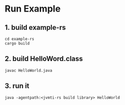 
# Run Example

## 1. build example-rs

```
cd example-rs
cargo build
```

## 2. build HelloWord.class
```
javac HelloWorld.java
```

## 3. run it
```
java -agentpath:<jvmti-rs build library> HelloWorld
```